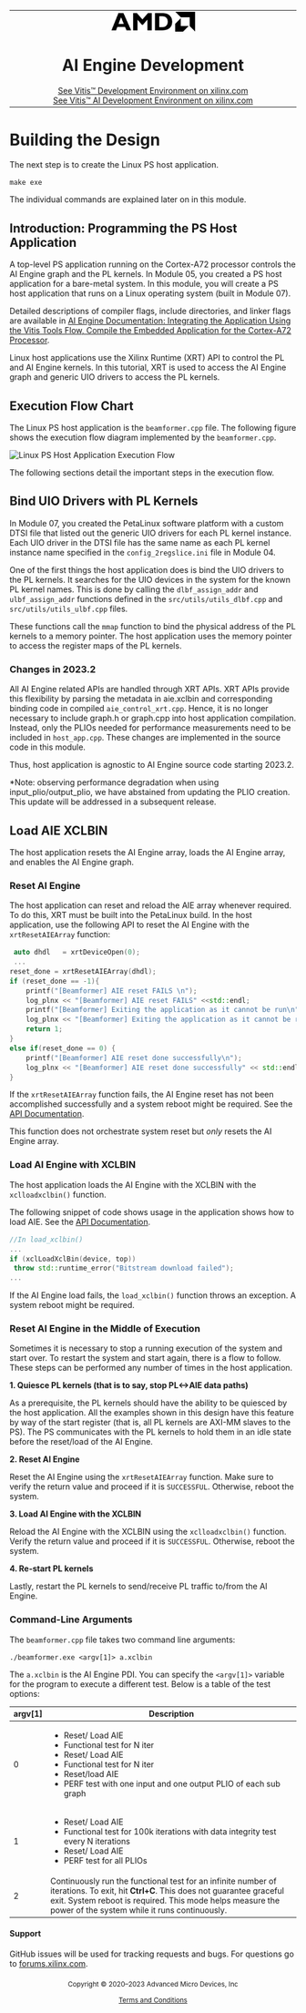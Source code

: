 ﻿<table class="sphinxhide" width="100%">
 <tr width="100%">
    <td align="center"><img src="https://raw.githubusercontent.com/Xilinx/Image-Collateral/main/xilinx-logo.png" width="30%"/><h1>AI Engine Development</h1>
    <a href="https://www.xilinx.com/products/design-tools/vitis.html">See Vitis™ Development Environment on xilinx.com</br></a>
    <a href="https://www.xilinx.com/products/design-tools/vitis/vitis-ai.html">See Vitis™ AI Development Environment on xilinx.com</a>
    </td>
 </tr>
</table>

# Building the Design

The next step is to create the Linux PS host application.


```
make exe
```

The individual commands are explained later on in this module.


## Introduction: Programming the PS Host Application

A top-level PS application running on the Cortex-A72 processor controls the AI Engine graph and the PL kernels. In Module 05, you created a PS host application for a bare-metal system. In this module, you will create a PS host application that runs on a Linux operating system (built in Module 07).

Detailed descriptions of compiler flags, include directories, and linker flags are available in [AI Engine Documentation: Integrating the Application Using the Vitis Tools Flow, Compile the Embedded Application for the Cortex-A72 Processor](https://docs.xilinx.com/r/en-US/ug1076-ai-engine-environment/Integrating-the-Application-Using-the-Vitis-Tools-Flow).

Linux host applications use the Xilinx Runtime (XRT) API to control the PL and AI Engine kernels. In this tutorial, XRT is used to access the AI Engine graph and generic UIO drivers to access the PL kernels.  

## Execution Flow Chart

The Linux PS host application is the ``beamformer.cpp`` file. The following figure shows the execution flow diagram implemented by the ``beamformer.cpp``.

![Linux PS Host Application Execution Flow](images/Linux_Host_Application_Execution_Flow.png)

The following sections detail the important steps in the execution flow.  

## Bind UIO Drivers with PL Kernels

In Module 07, you created the PetaLinux software platform with a custom DTSI file that listed out the generic UIO drivers for each PL kernel instance. Each UIO driver in the DTSI file has the same name as each PL kernel instance name specified in the ``config_2regslice.ini`` file in Module 04.

One of the first things the host application does is bind the UIO drivers to the PL kernels. It searches for the UIO devices in the system for the known PL kernel names. This is done by calling the `dlbf_assign_addr` and `ulbf_assign_addr` functions defined in the `src/utils/utils_dlbf.cpp` and `src/utils/utils_ulbf.cpp` files.

These functions call the `mmap` function to bind the physical address of the PL kernels to a memory pointer. The host application uses the memory pointer to access the register maps of the PL kernels.   

### Changes in 2023.2

All AI Engine related APIs are handled through XRT APIs. XRT APIs provide this flexibility by parsing the metadata in aie.xclbin and corresponding binding code in compiled `aie_control_xrt.cpp`. Hence, it is no longer necessary to include graph.h or graph.cpp into host application compilation. Instead, only the PLIOs needed for performance measurements need to be included in `host_app.cpp`. These changes are implemented in the source code in this module.

Thus, host application is agnostic to AI Engine source code starting 2023.2.

*Note: observing performance degradation when using input_plio/output_plio, we have abstained from updating the PLIO creation. This update will be addressed in a subsequent release.

## Load AIE XCLBIN   

The host application resets the AI Engine array, loads the AI Engine array, and enables the AI Engine graph.

### Reset AI Engine

The host application can reset and reload the AIE array whenever required. To do this, XRT must be built into the PetaLinux build. In the host application, use the following API to reset the AI Engine with the `xrtResetAIEArray` function:

```C++
 auto dhdl   = xrtDeviceOpen(0);
 ...
reset_done = xrtResetAIEArray(dhdl);
if (reset_done == -1){
    printf("[Beamformer] AIE reset FAILS \n");
    log_plnx << "[Beamformer] AIE reset FAILS" <<std::endl;
    printf("[Beamformer] Exiting the application as it cannot be run\n");
    log_plnx << "[Beamformer] Exiting the application as it cannot be run" <<std::endl;
    return 1;
}
else if(reset_done == 0) {
    printf("[Beamformer] AIE reset done successfully\n");
    log_plnx << "[Beamformer] AIE reset done successfully" << std::endl;
}
```
If the `xrtResetAIEArray` function fails, the AI Engine reset has not been accomplished successfully and a system reboot might be required. See the [API Documentation](https://docs.xilinx.com/r/en-US/Vitis-Tutorials-AI-Engine-Development/Load-AIE-XCLBIN).

This function does not orchestrate system reset but _only_ resets the AI Engine array.

### Load AI Engine with XCLBIN

The host application loads the AI Engine with the XCLBIN with the ``xclloadxclbin()`` function.

The following snippet of code shows usage in the application shows how to load AIE. See the [API Documentation](https://docs.xilinx.com/r/en-US/Vitis-Tutorials-AI-Engine-Development/Load-AIE-XCLBIN).

```C++
//In load_xclbin()
...
if (xclLoadXclBin(device, top))
 throw std::runtime_error("Bitstream download failed");
...
```
If the AI Engine load fails, the `load_xclbin()` function throws an exception. A system reboot might be required.

### Reset AI Engine in the Middle of Execution

Sometimes it is necessary to stop a running execution of the system and start over. To restart the system and start again, there is a flow to follow. These steps can be performed any number of times in the host application.

**1. Quiesce PL kernels (that is to say, stop PL<->AIE data paths)**

As a prerequisite, the PL kernels should have the ability to be quiesced by the host application. All the examples shown in this design have this feature by way of the start register (that is, all PL kernels are AXI-MM slaves to the PS). The PS communicates with the PL kernels to hold them in an idle state before the reset/load of the AI Engine.

**2. Reset AI Engine**

Reset the AI Engine using the ``xrtResetAIEArray`` function. Make sure to verify the return value and proceed if it is ``SUCCESSFUL``. Otherwise, reboot the system.

**3. Load AI Engine with the XCLBIN**

Reload the AI Engine with the XCLBIN using the `xclloadxclbin()` function. Verify the return value and proceed if it is ``SUCCESSFUL``. Otherwise, reboot the system.

**4. Re-start PL kernels**

Lastly, restart the PL kernels to send/receive PL traffic to/from the AI Engine.


### Command-Line Arguments

The ``beamformer.cpp`` file takes two command line arguments:

```
./beamformer.exe <argv[1]> a.xclbin
```

The `a.xclbin` is the AI Engine PDI. You can specify the ``<argv[1]>`` variable for the program to execute a different test. Below is a table of the test options:

| argv\[1\]  | Description  |
| -------- |-----|
| 0      |  <ul><li>Reset/ Load AIE</li><li>Functional test for N iter</li><li>Reset/ Load AIE </li><li>Functional test for N iter</li><li>Reset/load AIE </li><li>PERF test with one input and one output PLIO of each sub graph</li></ul> |
| 1      | <ul><li>Reset/ Load AIE</li><li>Functional test for 100k iterations with data integrity test every N iterations</li><li>Reset/ Load AIE</li><li>PERF test for all PLIOs  </li></ul>|
|2|Continuously run the functional test for an infinite number of iterations. To exit, hit **Ctrl+C**. This does not guarantee graceful exit. System reboot is required. This mode helps measure the power of the system while it runs continuously. |

#### Support

GitHub issues will be used for tracking requests and bugs. For questions go to [forums.xilinx.com](http://forums.xilinx.com/).



<p class="sphinxhide" align="center"><sub>Copyright © 2020–2023 Advanced Micro Devices, Inc</sub></p>

<p class="sphinxhide" align="center"><sup><a href="https://www.amd.com/en/corporate/copyright">Terms and Conditions</a></sup></p>

